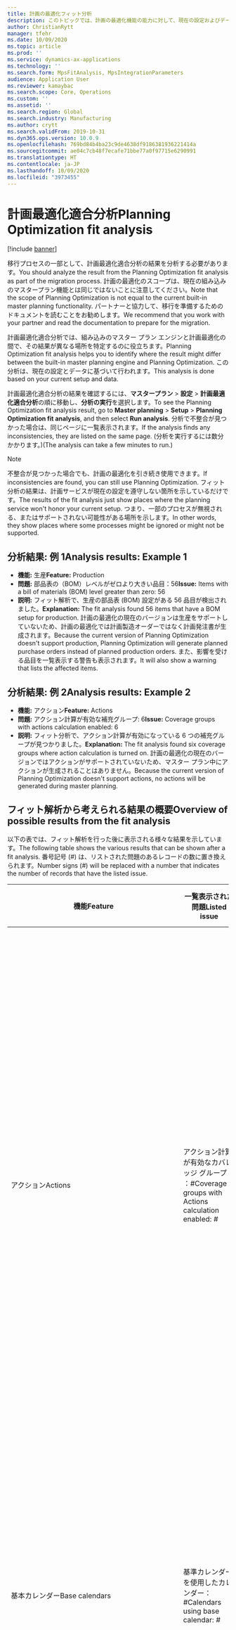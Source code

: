 ```yaml
---
title: 計画の最適化フィット分析
description: このトピックでは、計画の最適化機能の能力に対して、現在の設定およびデータを検証する方法について説明します。
author: ChristianRytt
manager: tfehr
ms.date: 10/09/2020
ms.topic: article
ms.prod: ''
ms.service: dynamics-ax-applications
ms.technology: ''
ms.search.form: MpsFitAnalysis, MpsIntegrationParameters
audience: Application User
ms.reviewer: kamaybac
ms.search.scope: Core, Operations
ms.custom: ''
ms.assetid: ''
ms.search.region: Global
ms.search.industry: Manufacturing
ms.author: crytt
ms.search.validFrom: 2019-10-31
ms.dyn365.ops.version: 10.0.9
ms.openlocfilehash: 769bd84b4ba23c9de4638df9186381936221414a
ms.sourcegitcommit: ae04c7cb48f7ecafe71bbe77a0f97715e6290991
ms.translationtype: HT
ms.contentlocale: ja-JP
ms.lasthandoff: 10/09/2020
ms.locfileid: "3973455"
---
```

# <a name="planning-optimization-fit-analysis"></a><span data-ttu-id="0f8e0-103">計画最適化適合分析</span><span class="sxs-lookup"><span data-stu-id="0f8e0-103">Planning Optimization fit analysis</span></span>

[!include [banner](../../includes/banner.md)]

<span data-ttu-id="0f8e0-104">移行プロセスの一部として、計画最適化適合分析の結果を分析する必要があります。</span><span class="sxs-lookup"><span data-stu-id="0f8e0-104">You should analyze the result from the Planning Optimization fit analysis as part of the migration process.</span></span> <span data-ttu-id="0f8e0-105">計画の最適化のスコープは、現在の組み込みのマスタープラン機能とは同じではないことに注意してください。</span><span class="sxs-lookup"><span data-stu-id="0f8e0-105">Note that the scope of Planning Optimization is not equal to the current built-in master planning functionality.</span></span> <span data-ttu-id="0f8e0-106">パートナーと協力して、移行を準備するためのドキュメントを読むことをお勧めします。</span><span class="sxs-lookup"><span data-stu-id="0f8e0-106">We recommend that you work with your partner and read the documentation to prepare for the migration.</span></span> 

<span data-ttu-id="0f8e0-107">計画最適化適合分析では、組み込みのマスター プラン エンジンと計画最適化の間で、その結果が異なる場所を特定するのに役立ちます。</span><span class="sxs-lookup"><span data-stu-id="0f8e0-107">Planning Optimization fit analysis helps you to identify where the result might differ between the built-in master planning engine and Planning Optimization.</span></span> <span data-ttu-id="0f8e0-108">この分析は、現在の設定とデータに基づいて行われます。</span><span class="sxs-lookup"><span data-stu-id="0f8e0-108">This analysis is done based on your current setup and data.</span></span> 

<span data-ttu-id="0f8e0-109">計画最適化適合分析の結果を確認するには、**マスタープラン** \> **設定** \> **計画最適化適合分析**の順に移動し、**分析の実行**を選択します。</span><span class="sxs-lookup"><span data-stu-id="0f8e0-109">To see the Planning Optimization fit analysis result, go to **Master planning** \> **Setup** \> **Planning Optimization fit analysis**, and then select **Run analysis**.</span></span> <span data-ttu-id="0f8e0-110">分析で不整合が見つかった場合は、同じページに一覧表示されます。</span><span class="sxs-lookup"><span data-stu-id="0f8e0-110">If the analysis finds any inconsistencies, they are listed on the same page.</span></span> <span data-ttu-id="0f8e0-111">(分析を実行するには数分かかります。)</span><span class="sxs-lookup"><span data-stu-id="0f8e0-111">(The analysis can take a few minutes to run.)</span></span>

> [!NOTE]
> <span data-ttu-id="0f8e0-112">不整合が見つかった場合でも、計画の最適化を引き続き使用できます。</span><span class="sxs-lookup"><span data-stu-id="0f8e0-112">If inconsistencies are found, you can still use Planning Optimization.</span></span> <span data-ttu-id="0f8e0-113">フィット分析の結果は、計画サービスが現在の設定を遵守しない箇所を示しているだけです。</span><span class="sxs-lookup"><span data-stu-id="0f8e0-113">The results of the fit analysis just show places where the planning service won't honor your current setup.</span></span> <span data-ttu-id="0f8e0-114">つまり、一部のプロセスが無視される、またはサポートされない可能性がある場所を示します。</span><span class="sxs-lookup"><span data-stu-id="0f8e0-114">In other words, they show places where some processes might be ignored or might not be supported.</span></span>

## <a name="analysis-results-example-1"></a><span data-ttu-id="0f8e0-115">分析結果: 例 1</span><span class="sxs-lookup"><span data-stu-id="0f8e0-115">Analysis results: Example 1</span></span>

- <span data-ttu-id="0f8e0-116">**機能:** 生産</span><span class="sxs-lookup"><span data-stu-id="0f8e0-116">**Feature:** Production</span></span>
- <span data-ttu-id="0f8e0-117">**問題:** 部品表の（BOM）レベルがゼロより大きい品目：56</span><span class="sxs-lookup"><span data-stu-id="0f8e0-117">**Issue:** Items with a bill of materials (BOM) level greater than zero: 56</span></span>
- <span data-ttu-id="0f8e0-118">**説明:** フィット解析で、生産の部品表 (BOM) 設定がある 56 品目が検出されました。</span><span class="sxs-lookup"><span data-stu-id="0f8e0-118">**Explanation:** The fit analysis found 56 items that have a BOM setup for production.</span></span> <span data-ttu-id="0f8e0-119">計画の最適化の現在のバージョンは生産をサポートしていないため、計画の最適化では計画製造オーダーではなく計画発注書が生成されます。</span><span class="sxs-lookup"><span data-stu-id="0f8e0-119">Because the current version of Planning Optimization doesn't support production, Planning Optimization will generate planned purchase orders instead of planned production orders.</span></span> <span data-ttu-id="0f8e0-120">また、影響を受ける品目を一覧表示する警告も表示されます。</span><span class="sxs-lookup"><span data-stu-id="0f8e0-120">It will also show a warning that lists the affected items.</span></span>

## <a name="analysis-results-example-2"></a><span data-ttu-id="0f8e0-121">分析結果: 例 2</span><span class="sxs-lookup"><span data-stu-id="0f8e0-121">Analysis results: Example 2</span></span>

- <span data-ttu-id="0f8e0-122">**機能:** アクション</span><span class="sxs-lookup"><span data-stu-id="0f8e0-122">**Feature:** Actions</span></span>
- <span data-ttu-id="0f8e0-123">**問題:** アクション計算が有効な補充グループ: 6</span><span class="sxs-lookup"><span data-stu-id="0f8e0-123">**Issue:** Coverage groups with actions calculation enabled: 6</span></span>
- <span data-ttu-id="0f8e0-124">**説明:** フィット分析で、アクション計算が有効になっている 6 つの補充グループが見つかりました。</span><span class="sxs-lookup"><span data-stu-id="0f8e0-124">**Explanation:** The fit analysis found six coverage groups where action calculation is turned on.</span></span> <span data-ttu-id="0f8e0-125">計画の最適化の現在のバージョンではアクションがサポートされていないため、マスター プラン中にアクションが生成されることはありません。</span><span class="sxs-lookup"><span data-stu-id="0f8e0-125">Because the current version of Planning Optimization doesn't support actions, no actions will be generated during master planning.</span></span>

## <a name="overview-of-possible-results-from-the-fit-analysis"></a><span data-ttu-id="0f8e0-126">フィット解析から考えられる結果の概要</span><span class="sxs-lookup"><span data-stu-id="0f8e0-126">Overview of possible results from the fit analysis</span></span>

<span data-ttu-id="0f8e0-127">以下の表では、フィット解析を行った後に表示される様々な結果を示しています。</span><span class="sxs-lookup"><span data-stu-id="0f8e0-127">The following table shows the various results that can be shown after a fit analysis.</span></span> <span data-ttu-id="0f8e0-128">番号記号 (_\#_) は、リストされた問題のあるレコードの数に置き換えられます。</span><span class="sxs-lookup"><span data-stu-id="0f8e0-128">Number signs (_\#_) will be replaced with a number that indicates the number of records that have the listed issue.</span></span>

| <span data-ttu-id="0f8e0-129">機能</span><span class="sxs-lookup"><span data-stu-id="0f8e0-129">Feature</span></span> | <span data-ttu-id="0f8e0-130">一覧表示された問題</span><span class="sxs-lookup"><span data-stu-id="0f8e0-130">Listed issue</span></span> | <span data-ttu-id="0f8e0-131">説明</span><span class="sxs-lookup"><span data-stu-id="0f8e0-131">Explanation</span></span> | <span data-ttu-id="0f8e0-132">予想される可用性</span><span class="sxs-lookup"><span data-stu-id="0f8e0-132">Expected availability</span></span> |
| --- | --- | --- | --- |
| <span data-ttu-id="0f8e0-133">アクション</span><span class="sxs-lookup"><span data-stu-id="0f8e0-133">Actions</span></span> | <span data-ttu-id="0f8e0-134">アクション計算が有効なカバレッジ グループ ：_\#_</span><span class="sxs-lookup"><span data-stu-id="0f8e0-134">Coverage groups with Actions calculation enabled: _\#_</span></span> | <span data-ttu-id="0f8e0-135">この機能は保留中です。</span><span class="sxs-lookup"><span data-stu-id="0f8e0-135">This feature is pending.</span></span> <span data-ttu-id="0f8e0-136">現在、計画の最適化が有効になっている場合は、この設定にかかわらず、マスター計画の過程でアクションが生成されません。</span><span class="sxs-lookup"><span data-stu-id="0f8e0-136">Currently, actions aren't generated during master planning when Planning Optimization is enabled, regardless of this setting.</span></span> <span data-ttu-id="0f8e0-137">アクションの主な目的は、既存の注文に対する変更を提案することです。</span><span class="sxs-lookup"><span data-stu-id="0f8e0-137">The main purpose of actions is to suggest changes to existing orders.</span></span> <span data-ttu-id="0f8e0-138">アクションが業務プロセスの一部としてアクティブに適用されているかどうか、または注文に関連する遅延情報が十分であるかどうかを評価します。</span><span class="sxs-lookup"><span data-stu-id="0f8e0-138">Evaluate if actions are actively applied as part of your business processes or if the delay information related to the orders is sufficient.</span></span> | <span data-ttu-id="0f8e0-139">2021 年 10 月</span><span class="sxs-lookup"><span data-stu-id="0f8e0-139">October 2021</span></span> |
| <span data-ttu-id="0f8e0-140">基本カレンダー</span><span class="sxs-lookup"><span data-stu-id="0f8e0-140">Base calendars</span></span> | <span data-ttu-id="0f8e0-141">基準カレンダーを使用したカレンダー： _\#_</span><span class="sxs-lookup"><span data-stu-id="0f8e0-141">Calendars using base calendar: _\#_</span></span> | <span data-ttu-id="0f8e0-142">この機能は保留中です。</span><span class="sxs-lookup"><span data-stu-id="0f8e0-142">This feature is pending.</span></span> <span data-ttu-id="0f8e0-143">現在のところ、計画の最適化が有効になっている場合、基準カレンダーは無視されます。</span><span class="sxs-lookup"><span data-stu-id="0f8e0-143">Currently, the base calendar is ignored when Planning Optimization is enabled.</span></span> <span data-ttu-id="0f8e0-144">基準カレンダーが業務プロセスに必要かどうか、またはカレンダーの直接設定で十分かどうかを評価します。</span><span class="sxs-lookup"><span data-stu-id="0f8e0-144">Evaluate if the base calendar is needed for your business processes or if direct setup in calendars is sufficient.</span></span> | <span data-ttu-id="0f8e0-145">2021 年 4 月</span><span class="sxs-lookup"><span data-stu-id="0f8e0-145">April 2021</span></span> | 
| <span data-ttu-id="0f8e0-146">バッチ状態コード</span><span class="sxs-lookup"><span data-stu-id="0f8e0-146">Batch disposition codes</span></span> | <span data-ttu-id="0f8e0-147">考慮されないバッチ廃棄マスター：_\#_</span><span class="sxs-lookup"><span data-stu-id="0f8e0-147">Non-nettable batch disposition masters: _\#_</span></span> | <span data-ttu-id="0f8e0-148">この機能は保留中です。</span><span class="sxs-lookup"><span data-stu-id="0f8e0-148">This feature is pending.</span></span> <span data-ttu-id="0f8e0-149">現在のところ、バッチ廃棄コードは、計画の最適化が有効になっている場合は無視されます。</span><span class="sxs-lookup"><span data-stu-id="0f8e0-149">Currently, batch disposition codes are ignored when Planning Optimization is enabled.</span></span> | <span data-ttu-id="0f8e0-150">2021 年 10 月</span><span class="sxs-lookup"><span data-stu-id="0f8e0-150">October 2021</span></span> |
| <span data-ttu-id="0f8e0-151">生産可能在庫（CTP）</span><span class="sxs-lookup"><span data-stu-id="0f8e0-151">Capable to promise (CTP)</span></span> | <span data-ttu-id="0f8e0-152">納期管理を CTP に設定した既定の注文設定： _\#_</span><span class="sxs-lookup"><span data-stu-id="0f8e0-152">Default order settings with delivery date control set to CTP: _\#_</span></span> | <span data-ttu-id="0f8e0-153">この機能は保留中です。</span><span class="sxs-lookup"><span data-stu-id="0f8e0-153">This feature is pending.</span></span> <span data-ttu-id="0f8e0-154">現時点では、計画の最適化が有効になっている場合、この設定に関係なく、CTP は無視されます。</span><span class="sxs-lookup"><span data-stu-id="0f8e0-154">Currently, CTP is ignored when Planning Optimization is enabled, regardless of this setting.</span></span> | <span data-ttu-id="0f8e0-155">2021 年 10 月</span><span class="sxs-lookup"><span data-stu-id="0f8e0-155">October 2021</span></span> |
| <span data-ttu-id="0f8e0-156">静的計画を動的計画へコピー</span><span class="sxs-lookup"><span data-stu-id="0f8e0-156">Copy static to dynamic plan</span></span> | <span data-ttu-id="0f8e0-157">静的計画から動的計画へのコピーは、マスター プランのパラメーターで有効です。</span><span class="sxs-lookup"><span data-stu-id="0f8e0-157">Copy of static to dynamic plan is enabled on the master planning parameters.</span></span> | <span data-ttu-id="0f8e0-158">計画最適化は、この設定に関わらず、静的計画は動的計画にコピーされません。</span><span class="sxs-lookup"><span data-stu-id="0f8e0-158">Planning Optimization doesn't copy the static plan to the dynamic plan, regardless of this setting.</span></span> <span data-ttu-id="0f8e0-159">一般に、この概念は、計画の最適化が提供する再生速度と完全な再生速度のために、関連性が低くなります。</span><span class="sxs-lookup"><span data-stu-id="0f8e0-159">In general, this concept is less relevant because of the speed and complete regeneration that Planning Optimization provides.</span></span> <span data-ttu-id="0f8e0-160">2つ以上の計画を使用する場合は、各計画ごとにマスター計画をトリガーする必要があります。</span><span class="sxs-lookup"><span data-stu-id="0f8e0-160">If two or more plans are used, master planning should be triggered for each plan.</span></span> | <span data-ttu-id="0f8e0-161">2021 年 10 月</span><span class="sxs-lookup"><span data-stu-id="0f8e0-161">October 2021</span></span> |
| <span data-ttu-id="0f8e0-162">確定</span><span class="sxs-lookup"><span data-stu-id="0f8e0-162">Firming</span></span> | <span data-ttu-id="0f8e0-163">自動確定タイム フェンスが設定された補償範囲グループ： _\#_</span><span class="sxs-lookup"><span data-stu-id="0f8e0-163">Coverage groups with auto firming time fence set: _\#_</span></span> | <span data-ttu-id="0f8e0-164">バージョン10.0.7以降では、"確定" は、マスター計画の完了後に別の確定バッチ ジョブとしてサポートされています (_計画最適化の自動確定機能_  が[機能管理](../../../fin-ops-core/fin-ops/get-started/feature-management/feature-management-overview.md) で有効になっている場合)。</span><span class="sxs-lookup"><span data-stu-id="0f8e0-164">In version 10.0.7 and later, firming is supported as a separate firming batch job after master planning is completed (provided the _Auto-firming for Planning Optimization_ feature has been enabled in [feature management](../../../fin-ops-core/fin-ops/get-started/feature-management/feature-management-overview.md)).</span></span> <span data-ttu-id="0f8e0-165">計画最適化の自動確定は、要求日 (終了日) ではなく、注文日 (開始日) に基づいて決定されることに注意してください。</span><span class="sxs-lookup"><span data-stu-id="0f8e0-165">Note that auto firming for Planning Optimization is based on the order date (start date), not the requirement date (end date).</span></span> <span data-ttu-id="0f8e0-166">この動作により、計画されたオーダーの確定は、確定時間のフェンスにリードタイムを含めることなく、期限内に確実に行われるようになります。</span><span class="sxs-lookup"><span data-stu-id="0f8e0-166">This behavior ensures that firming of planned orders occurs in due time, without having to include lead time in the firming time fence.</span></span> | <span data-ttu-id="0f8e0-167">サポート</span><span class="sxs-lookup"><span data-stu-id="0f8e0-167">Supported</span></span> |
| <span data-ttu-id="0f8e0-168">確定</span><span class="sxs-lookup"><span data-stu-id="0f8e0-168">Firming</span></span> | <span data-ttu-id="0f8e0-169">自動確定セットを持つ品目の補充レコード： _\#_</span><span class="sxs-lookup"><span data-stu-id="0f8e0-169">Item coverage records with auto firming set: _\#_</span></span> | <span data-ttu-id="0f8e0-170">バージョン10.0.7以降では、自動確定は、マスター計画の完了後に別の確定バッチ ジョブとしてサポートされています (_計画最適化の自動確定機能_  が[機能管理](../../../fin-ops-core/fin-ops/get-started/feature-management/feature-management-overview.md) で有効になっている場合)。</span><span class="sxs-lookup"><span data-stu-id="0f8e0-170">In version 10.0.7 and later, auto firming is supported as a separate firming batch job after master planning is completed (provided the _Auto-firming for Planning Optimization_ feature has been enabled in [feature management](../../../fin-ops-core/fin-ops/get-started/feature-management/feature-management-overview.md)).</span></span> <span data-ttu-id="0f8e0-171">計画最適化の自動確定は、要求日 (終了日) ではなく、注文日 (開始日) に基づいて決定されることに注意してください。</span><span class="sxs-lookup"><span data-stu-id="0f8e0-171">Note that auto firming for Planning Optimization is based on the order date (start date), not the requirement date (end date).</span></span> <span data-ttu-id="0f8e0-172">この動作により、計画されたオーダーの確定は、確定時間のフェンスにリードタイムを含めることなく、期限内に確実に行われるようになります。</span><span class="sxs-lookup"><span data-stu-id="0f8e0-172">This behavior ensures that firming of planned orders occurs in due time, without having to include lead time in the firming time fence.</span></span> | <span data-ttu-id="0f8e0-173">サポート</span><span class="sxs-lookup"><span data-stu-id="0f8e0-173">Supported</span></span> |
| <span data-ttu-id="0f8e0-174">確定</span><span class="sxs-lookup"><span data-stu-id="0f8e0-174">Firming</span></span> | <span data-ttu-id="0f8e0-175">自動確定セット付マスター計画：_\#_</span><span class="sxs-lookup"><span data-stu-id="0f8e0-175">Master plans with auto firming set: _\#_</span></span> | <span data-ttu-id="0f8e0-176">バージョン10.0.7以降では、自動確定は、マスター計画の完了後に別の確定バッチ ジョブとしてサポートされています (_計画最適化の自動確定機能_  が[機能管理](../../../fin-ops-core/fin-ops/get-started/feature-management/feature-management-overview.md) で有効になっている場合)。</span><span class="sxs-lookup"><span data-stu-id="0f8e0-176">In version 10.0.7 and later, auto firming is supported as a separate firming batch job after master planning is completed (provided the _Auto-firming for Planning Optimization_ feature has been enabled in [feature management](../../../fin-ops-core/fin-ops/get-started/feature-management/feature-management-overview.md)).</span></span> <span data-ttu-id="0f8e0-177">計画最適化の自動確定は、要求日 (終了日) ではなく、注文日 (開始日) に基づいて決定されることに注意してください。</span><span class="sxs-lookup"><span data-stu-id="0f8e0-177">Note that auto firming for Planning Optimization is based on the order date (start date), not the requirement date (end date).</span></span> <span data-ttu-id="0f8e0-178">この動作により、計画されたオーダーの確定は、確定時間のフェンスにリードタイムを含めることなく、期限内に確実に行われるようになります。</span><span class="sxs-lookup"><span data-stu-id="0f8e0-178">This behavior ensures that firming of planned orders occurs in due time, without having to include lead time in the firming time fence.</span></span> | <span data-ttu-id="0f8e0-179">サポート</span><span class="sxs-lookup"><span data-stu-id="0f8e0-179">Supported</span></span> |
| <span data-ttu-id="0f8e0-180">FitAnalysisPlanningItems</span><span class="sxs-lookup"><span data-stu-id="0f8e0-180">FitAnalysisPlanningItems</span></span> | <span data-ttu-id="0f8e0-181">計画品目：_\#_</span><span class="sxs-lookup"><span data-stu-id="0f8e0-181">Planning Items: _\#_</span></span> | <span data-ttu-id="0f8e0-182">この機能は保留中です。</span><span class="sxs-lookup"><span data-stu-id="0f8e0-182">This feature is pending.</span></span> <span data-ttu-id="0f8e0-183">現在のところ、計画最適化を有効にすると、計画項目は通常の項目として扱われます。</span><span class="sxs-lookup"><span data-stu-id="0f8e0-183">Currently, planning items are handled like regular items when Planning Optimization is enabled.</span></span> | <span data-ttu-id="0f8e0-184">2021 年 10 月</span><span class="sxs-lookup"><span data-stu-id="0f8e0-184">October 2021</span></span> |
| <span data-ttu-id="0f8e0-185">予測</span><span class="sxs-lookup"><span data-stu-id="0f8e0-185">Forecast</span></span> | <span data-ttu-id="0f8e0-186">[会社間注文を含める] が有効となっている補充グループ _\#_</span><span class="sxs-lookup"><span data-stu-id="0f8e0-186">Coverage groups with "Include intercompany orders" enabled: _\#_</span></span> | <span data-ttu-id="0f8e0-187">この機能は保留中です。</span><span class="sxs-lookup"><span data-stu-id="0f8e0-187">This feature is pending.</span></span> <span data-ttu-id="0f8e0-188">現在のところ、この設定に関わらず、計画最適化を有効にした場合、マスター計画には下流の計画需要が含まれていません。</span><span class="sxs-lookup"><span data-stu-id="0f8e0-188">Currently, master planning doesn't include downstream planned demand when Planning Optimization is enabled, regardless of this setting.</span></span> <span data-ttu-id="0f8e0-189">ただし、リリース／製造された注文は、通常の企業間機能を使用しており、ほとんどのシナリオに対応しています。</span><span class="sxs-lookup"><span data-stu-id="0f8e0-189">Note that released/firmed orders still work with the regular intercompany functionality and will cover most scenarios.</span></span> | <span data-ttu-id="0f8e0-190">2020 年 10 月</span><span class="sxs-lookup"><span data-stu-id="0f8e0-190">October 2020</span></span> |
| <span data-ttu-id="0f8e0-191">予測</span><span class="sxs-lookup"><span data-stu-id="0f8e0-191">Forecast</span></span> | <span data-ttu-id="0f8e0-192">"予測の下方修正" の設定が"受注" とは異なる値に設定されているカ補充グループ： _\#_</span><span class="sxs-lookup"><span data-stu-id="0f8e0-192">Coverage groups with "Reduce forecast by" setting set to a value different than "Orders": _\#_</span></span> | <span data-ttu-id="0f8e0-193">既定では、最適化の計画では、この設定に関係なく、注文の "予測の下方修正" を使用します。</span><span class="sxs-lookup"><span data-stu-id="0f8e0-193">By default, Planning Optimization uses "Reduce forecast by" for orders, regardless of this setting.</span></span> | <span data-ttu-id="0f8e0-194">2020 年 11 月</span><span class="sxs-lookup"><span data-stu-id="0f8e0-194">November 2020</span></span> |
| <span data-ttu-id="0f8e0-195">予測</span><span class="sxs-lookup"><span data-stu-id="0f8e0-195">Forecast</span></span> | <span data-ttu-id="0f8e0-196">下位モデルを含む予測モデル：_\#_</span><span class="sxs-lookup"><span data-stu-id="0f8e0-196">Forecast models with sub models: _\#_</span></span> | <span data-ttu-id="0f8e0-197">この機能は保留中です。</span><span class="sxs-lookup"><span data-stu-id="0f8e0-197">This feature is pending.</span></span> <span data-ttu-id="0f8e0-198">現時点では、計画の最適化が有効になっている場合は、サブモデルを使用する予測に対応していません。</span><span class="sxs-lookup"><span data-stu-id="0f8e0-198">Currently, forecasts that use sub-models aren't supported when Planning Optimization is enabled.</span></span> <span data-ttu-id="0f8e0-199">これらは、この設定に関係なく無視されます。</span><span class="sxs-lookup"><span data-stu-id="0f8e0-199">They will be ignored, regardless of this setting.</span></span> | <span data-ttu-id="0f8e0-200">2021 年 4 月</span><span class="sxs-lookup"><span data-stu-id="0f8e0-200">April 2021</span></span> |
| <span data-ttu-id="0f8e0-201">予測</span><span class="sxs-lookup"><span data-stu-id="0f8e0-201">Forecast</span></span> | <span data-ttu-id="0f8e0-202">"供給予測を含める" が有効になっているマスター計画：_\#_</span><span class="sxs-lookup"><span data-stu-id="0f8e0-202">Master plans with "Include supply forecast" enabled: _\#_</span></span> | <span data-ttu-id="0f8e0-203">この機能は保留中です。</span><span class="sxs-lookup"><span data-stu-id="0f8e0-203">This feature is pending.</span></span> <span data-ttu-id="0f8e0-204">現時点では、計画の最適化が有効になっている場合は、供給予測に対応していません。</span><span class="sxs-lookup"><span data-stu-id="0f8e0-204">Currently, supply forecasts aren't supported when Planning Optimization is enabled.</span></span> <span data-ttu-id="0f8e0-205">これらは、この設定に関係なく無視されます。</span><span class="sxs-lookup"><span data-stu-id="0f8e0-205">They will be ignored, regardless of this setting.</span></span> | <span data-ttu-id="0f8e0-206">2021 年 10 月</span><span class="sxs-lookup"><span data-stu-id="0f8e0-206">October 2021</span></span> |
| <span data-ttu-id="0f8e0-207">凍結タイム フェンス</span><span class="sxs-lookup"><span data-stu-id="0f8e0-207">Freeze time fence</span></span> | <span data-ttu-id="0f8e0-208">凍結タイム フェンス セット付き補充グループ： _\#_</span><span class="sxs-lookup"><span data-stu-id="0f8e0-208">Coverage groups with freeze time fence set: _\#_</span></span> | <span data-ttu-id="0f8e0-209">凍結タイム フェンスは通常は使用される場合が少ないことから、現時点で計画の最適化に含める予定はありません。</span><span class="sxs-lookup"><span data-stu-id="0f8e0-209">The freeze time fence isn't often used, and there are currently no plans to include it for Planning Optimization.</span></span> <span data-ttu-id="0f8e0-210">現時点では、計画の最適化が有効になっている場合、この設定に関係なく、凍結タイム フェンス は無視されます。</span><span class="sxs-lookup"><span data-stu-id="0f8e0-210">Currently, the freeze time fence setup is ignored when Planning Optimization is enabled, regardless of this setting.</span></span> | <span data-ttu-id="0f8e0-211">該当なし</span><span class="sxs-lookup"><span data-stu-id="0f8e0-211">N/A</span></span> |
| <span data-ttu-id="0f8e0-212">凍結タイム フェンス</span><span class="sxs-lookup"><span data-stu-id="0f8e0-212">Freeze time fence</span></span> | <span data-ttu-id="0f8e0-213">凍結タイム フェンス セット付き品目補充レコード：_\#_</span><span class="sxs-lookup"><span data-stu-id="0f8e0-213">Item coverage records with freeze time fence set: _\#_</span></span> | <span data-ttu-id="0f8e0-214">凍結タイム フェンスは通常は使用される場合が少ないことから、現時点で計画の最適化に含める予定はありません。</span><span class="sxs-lookup"><span data-stu-id="0f8e0-214">The freeze time fence isn't often used, and there are currently no plans to include it for Planning Optimization.</span></span> <span data-ttu-id="0f8e0-215">現時点では、計画の最適化が有効になっている場合、この設定に関係なく、凍結タイム フェンス は無視されます。</span><span class="sxs-lookup"><span data-stu-id="0f8e0-215">Currently, the freeze time fence setup is ignored when Planning Optimization is enabled, regardless of this setting.</span></span> | <span data-ttu-id="0f8e0-216">該当なし</span><span class="sxs-lookup"><span data-stu-id="0f8e0-216">N/A</span></span> |
| <span data-ttu-id="0f8e0-217">凍結タイム フェンス</span><span class="sxs-lookup"><span data-stu-id="0f8e0-217">Freeze time fence</span></span> | <span data-ttu-id="0f8e0-218">凍結タイム フェンス セット付きマスター計画：_\#_</span><span class="sxs-lookup"><span data-stu-id="0f8e0-218">Master plans with freeze time fence set: _\#_</span></span> | <span data-ttu-id="0f8e0-219">凍結タイム フェンスは通常は使用される場合が少ないことから、現時点で計画の最適化に含める予定はありません。</span><span class="sxs-lookup"><span data-stu-id="0f8e0-219">The freeze time fence isn't often used, and there are currently no plans to include it for Planning Optimization.</span></span> <span data-ttu-id="0f8e0-220">現時点では、計画の最適化が有効になっている場合、この設定に関係なく、凍結タイム フェンス は無視されます。</span><span class="sxs-lookup"><span data-stu-id="0f8e0-220">Currently, the freeze time fence setup is ignored when Planning Optimization is enabled, regardless of this setting.</span></span> | <span data-ttu-id="0f8e0-221">該当なし</span><span class="sxs-lookup"><span data-stu-id="0f8e0-221">N/A</span></span> |
| <span data-ttu-id="0f8e0-222">会社間</span><span class="sxs-lookup"><span data-stu-id="0f8e0-222">Intercompany</span></span> | <span data-ttu-id="0f8e0-223">計画されたダウンストリームの需要を含むマスター計画：_\#_</span><span class="sxs-lookup"><span data-stu-id="0f8e0-223">Master plans including planned downstream demand: _\#_</span></span> | <span data-ttu-id="0f8e0-224">この機能は保留中です。</span><span class="sxs-lookup"><span data-stu-id="0f8e0-224">This feature is pending.</span></span> <span data-ttu-id="0f8e0-225">現在のところ、この設定に関わらず、計画最適化を有効にした場合、マスター計画には下流の計画需要が含まれていません。</span><span class="sxs-lookup"><span data-stu-id="0f8e0-225">Currently, master planning doesn't include downstream planned demand when Planning Optimization is enabled, regardless of this setting.</span></span> <span data-ttu-id="0f8e0-226">ただし、リリース／製造された注文は、一般的な企業間機能を使用しており、ほとんどのシナリオに対応しています。</span><span class="sxs-lookup"><span data-stu-id="0f8e0-226">Note that released/firmed orders still work with the normal intercompany functionality and will cover most scenarios.</span></span> | <span data-ttu-id="0f8e0-227">2020 年 10 月</span><span class="sxs-lookup"><span data-stu-id="0f8e0-227">October 2020</span></span> |
| <span data-ttu-id="0f8e0-228">かんばん</span><span class="sxs-lookup"><span data-stu-id="0f8e0-228">Kanban</span></span> | <span data-ttu-id="0f8e0-229">計画されたオーダー タイプが「かんばん」となっている品目補充レコード：_\#_</span><span class="sxs-lookup"><span data-stu-id="0f8e0-229">Item coverage records with planned order type kanban: _\#_</span></span> | <span data-ttu-id="0f8e0-230">この機能は保留中です。</span><span class="sxs-lookup"><span data-stu-id="0f8e0-230">This feature is pending.</span></span> <span data-ttu-id="0f8e0-231">現時点では、計画の最適化が有効になっている場合、かんばんに設定されている品目補充は無視されます。</span><span class="sxs-lookup"><span data-stu-id="0f8e0-231">Currently, item coverage that is set to kanban will be ignored when Planning Optimization is enabled.</span></span> <span data-ttu-id="0f8e0-232">かんばん計画のオーダー タイプでは、マスター計画の過程で警告が作成され、関連需要に対応する計画発注書が作成されます。</span><span class="sxs-lookup"><span data-stu-id="0f8e0-232">The kanban planned order type will create a warning during master planning, and planned purchase orders will be created to cover the related demand.</span></span> | <span data-ttu-id="0f8e0-233">2021 年 10 月</span><span class="sxs-lookup"><span data-stu-id="0f8e0-233">October 2021</span></span> |
| <span data-ttu-id="0f8e0-234">かんばん</span><span class="sxs-lookup"><span data-stu-id="0f8e0-234">Kanban</span></span> | <span data-ttu-id="0f8e0-235">既定の注文のタイプが「かんばん」となっている品目：_\#_</span><span class="sxs-lookup"><span data-stu-id="0f8e0-235">Items with default order type kanban: _\#_</span></span> | <span data-ttu-id="0f8e0-236">現時点では、計画の最適化が有効になっている場合、かんばんに設定されている規定の注文タイプは無視されます。</span><span class="sxs-lookup"><span data-stu-id="0f8e0-236">Currently, a default order type that is set to kanban will be ignored when Planning Optimization is enabled.</span></span> <span data-ttu-id="0f8e0-237">規定のオーダー タイプ「かんばん」では、マスター計画の過程で警告が作成され、関連需要に対応する計画発注書が作成されます。</span><span class="sxs-lookup"><span data-stu-id="0f8e0-237">The kanban default order type will create a warning during master planning, and planned purchase orders will be created to cover the related demand.</span></span> | <span data-ttu-id="0f8e0-238">2021 年 10 月</span><span class="sxs-lookup"><span data-stu-id="0f8e0-238">October 2021</span></span> |
| <span data-ttu-id="0f8e0-239">製品ライフサイクルの状態</span><span class="sxs-lookup"><span data-stu-id="0f8e0-239">Product lifecycle state</span></span>   | <span data-ttu-id="0f8e0-240">製品のライフサイクルの状態がプラン対して有効化されていません：_\#_</span><span class="sxs-lookup"><span data-stu-id="0f8e0-240">Product lifecycle states not active for planning: _\#_</span></span> | <span data-ttu-id="0f8e0-241">この機能は保留中です。</span><span class="sxs-lookup"><span data-stu-id="0f8e0-241">This is a pending feature.</span></span> <span data-ttu-id="0f8e0-242">現時点では、計画の最適化が有効となっている場合、製品ライフサイクルの状態は無視されます。</span><span class="sxs-lookup"><span data-stu-id="0f8e0-242">Currently the Product lifecycle state is ignored with Planning Optimization enabled.</span></span> <span data-ttu-id="0f8e0-243">製品のライフサイクル状態がプランニングの目的で無効となっている製品を含まないように、プラン レベルの製品フィルターを調整することができます。</span><span class="sxs-lookup"><span data-stu-id="0f8e0-243">You can adjust the plan level product filter to avoid including products where product lifecycle state is disabled for planning.</span></span> | <span data-ttu-id="0f8e0-244">2020 年 11 月</span><span class="sxs-lookup"><span data-stu-id="0f8e0-244">November 2020</span></span> |
| <span data-ttu-id="0f8e0-245">実稼働</span><span class="sxs-lookup"><span data-stu-id="0f8e0-245">Production</span></span> | <span data-ttu-id="0f8e0-246">丸めまたは複数の設定がある BOM 明細行：_\#_</span><span class="sxs-lookup"><span data-stu-id="0f8e0-246">BOM lines with rounding or multiple setup: _\#_</span></span> | <span data-ttu-id="0f8e0-247">この機能は保留中です。</span><span class="sxs-lookup"><span data-stu-id="0f8e0-247">This feature is pending.</span></span> <span data-ttu-id="0f8e0-248">現時点では、この設定に関係なく、計画最適化が有効になっている場合、BOM 明細行の丸めや複数の設定は無視されます。</span><span class="sxs-lookup"><span data-stu-id="0f8e0-248">Currently, rounding and multiple setups are ignored on BOM lines when Planning Optimization is enabled, regardless of this setting.</span></span> | <span data-ttu-id="0f8e0-249">2021 年 4 月</span><span class="sxs-lookup"><span data-stu-id="0f8e0-249">April 2021</span></span> |
| <span data-ttu-id="0f8e0-250">実稼働</span><span class="sxs-lookup"><span data-stu-id="0f8e0-250">Production</span></span> | <span data-ttu-id="0f8e0-251">式の計測値をともなう BOM/式の明細行：_\#_</span><span class="sxs-lookup"><span data-stu-id="0f8e0-251">BOM/formula lines with formula measurement: _\#_</span></span> | <span data-ttu-id="0f8e0-252">この機能は保留中です。</span><span class="sxs-lookup"><span data-stu-id="0f8e0-252">This feature is pending.</span></span> <span data-ttu-id="0f8e0-253">現時点では、計画最適化が使用可能な場合、この設定に関係なく、式の測定は BOM および式の明細行で無視されます。</span><span class="sxs-lookup"><span data-stu-id="0f8e0-253">Currently, formula measurement is ignored on BOM and formula lines when Planning Optimization is enabled, regardless of this setting.</span></span> | <span data-ttu-id="0f8e0-254">2021 年 10 月</span><span class="sxs-lookup"><span data-stu-id="0f8e0-254">October 2021</span></span> |
| <span data-ttu-id="0f8e0-255">実稼働</span><span class="sxs-lookup"><span data-stu-id="0f8e0-255">Production</span></span> | <span data-ttu-id="0f8e0-256">品目代替を含む BOM/式の明細行 (計画グループ)： _\#_</span><span class="sxs-lookup"><span data-stu-id="0f8e0-256">BOM/formula lines with item substitution (plan groups): _\#_</span></span> | <span data-ttu-id="0f8e0-257">この機能は保留中です。</span><span class="sxs-lookup"><span data-stu-id="0f8e0-257">This feature is pending.</span></span> <span data-ttu-id="0f8e0-258">現時点では、計画最適化が使用可能な場合、この設定に関係なく、品目代替 (プラングループ) は BOM および式の明細行で無視されます。</span><span class="sxs-lookup"><span data-stu-id="0f8e0-258">Currently, item substitution (plan groups) is ignored on BOM and formula lines when Planning Optimization is enabled, regardless of this setting.</span></span> | <span data-ttu-id="0f8e0-259">2021 年 10 月</span><span class="sxs-lookup"><span data-stu-id="0f8e0-259">October 2021</span></span> |
| <span data-ttu-id="0f8e0-260">実稼働</span><span class="sxs-lookup"><span data-stu-id="0f8e0-260">Production</span></span> | <span data-ttu-id="0f8e0-261">負の数量を含む BOM/式の明細行： _\#_</span><span class="sxs-lookup"><span data-stu-id="0f8e0-261">BOM/formula lines with negative quantity: _\#_</span></span> | <span data-ttu-id="0f8e0-262">この機能は保留中です。</span><span class="sxs-lookup"><span data-stu-id="0f8e0-262">This feature is pending.</span></span> <span data-ttu-id="0f8e0-263">負の数量を持つ BOM および式の明細行は、数量 0 に含まれ、計画最適化が有効になっている場合は警告が発行されます。</span><span class="sxs-lookup"><span data-stu-id="0f8e0-263">BOM and formula lines that have negative quantity will be included with a quantity of 0 (zero) and a warning will be issued when Planning Optimization is enabled.</span></span> <span data-ttu-id="0f8e0-264">警告を回避するためにマスター データを更新します。</span><span class="sxs-lookup"><span data-stu-id="0f8e0-264">Update master data to avoid warnings.</span></span> | <span data-ttu-id="0f8e0-265">2021 年 10 月</span><span class="sxs-lookup"><span data-stu-id="0f8e0-265">October 2021</span></span> |
| <span data-ttu-id="0f8e0-266">実稼働</span><span class="sxs-lookup"><span data-stu-id="0f8e0-266">Production</span></span> | <span data-ttu-id="0f8e0-267">リソースの消費をともなう BOM/式の明細行：_\#_</span><span class="sxs-lookup"><span data-stu-id="0f8e0-267">BOM/formula lines with resource consumption: _\#_</span></span> | <span data-ttu-id="0f8e0-268">この機能は保留中です。</span><span class="sxs-lookup"><span data-stu-id="0f8e0-268">This feature is pending.</span></span> <span data-ttu-id="0f8e0-269">現時点では、計画の最適化が有効になっている場合、リソースの消費を含む BOM と式の明細行は無視されます。</span><span class="sxs-lookup"><span data-stu-id="0f8e0-269">Currently, BOM and formula lines that have resource consumption are ignored when Planning Optimization is enabled.</span></span> <span data-ttu-id="0f8e0-270">この機能がサポートされている場合、材料の必要量は生産開始日に設定されます。</span><span class="sxs-lookup"><span data-stu-id="0f8e0-270">When this feature is supported, the material requirement will be set to the production start date.</span></span> <span data-ttu-id="0f8e0-271">この機能がサポートされるまで、リソース消費フラグでマークされた材料の要件は生成されません。</span><span class="sxs-lookup"><span data-stu-id="0f8e0-271">Until this feature is supported, requirements will not be generated for materials that are marked with a resource consumption flag.</span></span> | <span data-ttu-id="0f8e0-272">2021 年 4 月</span><span class="sxs-lookup"><span data-stu-id="0f8e0-272">April 2021</span></span> |
| <span data-ttu-id="0f8e0-273">実稼働</span><span class="sxs-lookup"><span data-stu-id="0f8e0-273">Production</span></span> | <span data-ttu-id="0f8e0-274">ステップ消費を含む BOM/式の明細行： _\#_</span><span class="sxs-lookup"><span data-stu-id="0f8e0-274">BOM/formula lines with step consumption: _\#_</span></span> | <span data-ttu-id="0f8e0-275">この機能は保留中です。</span><span class="sxs-lookup"><span data-stu-id="0f8e0-275">This feature is pending.</span></span> <span data-ttu-id="0f8e0-276">現時点では、計画の最適化が有効になっている場合、ステップ消費を含む BOM と式の明細行は無視されます。</span><span class="sxs-lookup"><span data-stu-id="0f8e0-276">Currently, step consumption is ignored on BOM and formula lines when Planning Optimization is enabled.</span></span> | <span data-ttu-id="0f8e0-277">2021 年 10 月</span><span class="sxs-lookup"><span data-stu-id="0f8e0-277">October 2021</span></span> |
| <span data-ttu-id="0f8e0-278">実稼働</span><span class="sxs-lookup"><span data-stu-id="0f8e0-278">Production</span></span> | <span data-ttu-id="0f8e0-279">定量仕損または変動仕損が定義された BOM： _\#_</span><span class="sxs-lookup"><span data-stu-id="0f8e0-279">BOMs with constant scrap or variable scrap defined: _\#_</span></span> | <span data-ttu-id="0f8e0-280">この機能は保留中です。</span><span class="sxs-lookup"><span data-stu-id="0f8e0-280">This feature is pending.</span></span> <span data-ttu-id="0f8e0-281">現時点では、Bomで定義されている固定仕損および変動仕損は、計画の最適化が有効になっている場合には無視されます。</span><span class="sxs-lookup"><span data-stu-id="0f8e0-281">Currently, constant scrap and variable scrap that are defined on BOMs are ignored when Planning Optimization is enabled.</span></span> | <span data-ttu-id="0f8e0-282">2021 年 10 月</span><span class="sxs-lookup"><span data-stu-id="0f8e0-282">October 2021</span></span> |
| <span data-ttu-id="0f8e0-283">実稼働</span><span class="sxs-lookup"><span data-stu-id="0f8e0-283">Production</span></span> | <span data-ttu-id="0f8e0-284">外注を含む BOM：_\#_</span><span class="sxs-lookup"><span data-stu-id="0f8e0-284">BOMs with subcontracting: _\#_</span></span> | <span data-ttu-id="0f8e0-285">この機能は保留中です。</span><span class="sxs-lookup"><span data-stu-id="0f8e0-285">This feature is pending.</span></span> <span data-ttu-id="0f8e0-286">現時点では、計画の最適化が有効になっている場合、この設定に関係なく、BOM の外注設定は無視されます。</span><span class="sxs-lookup"><span data-stu-id="0f8e0-286">Currently, the subcontracting setup on BOMs is ignored when Planning Optimization is enabled, regardless of this setting.</span></span> | <span data-ttu-id="0f8e0-287">2021 年 10 月</span><span class="sxs-lookup"><span data-stu-id="0f8e0-287">October 2021</span></span> |
| <span data-ttu-id="0f8e0-288">実稼働</span><span class="sxs-lookup"><span data-stu-id="0f8e0-288">Production</span></span> | <span data-ttu-id="0f8e0-289">サイトを含まない BOM： _\#_</span><span class="sxs-lookup"><span data-stu-id="0f8e0-289">BOMs without a site: _\#_</span></span> | <span data-ttu-id="0f8e0-290">この機能は保留中です。</span><span class="sxs-lookup"><span data-stu-id="0f8e0-290">This feature is pending.</span></span> <span data-ttu-id="0f8e0-291">現在のところ、計画の最適化が有効になっている場合、サイトを含まない BOM は無視されます。</span><span class="sxs-lookup"><span data-stu-id="0f8e0-291">Currently, BOMs without a site are ignored when Planning Optimization is enabled.</span></span> | <span data-ttu-id="0f8e0-292">2020 年 10 月</span><span class="sxs-lookup"><span data-stu-id="0f8e0-292">October 2020</span></span> |
| <span data-ttu-id="0f8e0-293">実稼働</span><span class="sxs-lookup"><span data-stu-id="0f8e0-293">Production</span></span> | <span data-ttu-id="0f8e0-294">特定の BOM またはルート要件が定義されている需要： _\#_</span><span class="sxs-lookup"><span data-stu-id="0f8e0-294">Demand with specific BOM or route requirements defined: _\#_</span></span> | <span data-ttu-id="0f8e0-295">この機能は保留中です。</span><span class="sxs-lookup"><span data-stu-id="0f8e0-295">This feature is pending.</span></span> <span data-ttu-id="0f8e0-296">現時点では、計画の最適化が有効になっている場合、需要 (販売注文の下位BOMや下位工程など) に定義されている特定の BOM またはルート要件は無視されます。</span><span class="sxs-lookup"><span data-stu-id="0f8e0-296">Currently, the specific BOM or route requirements that are defined on the demand (such as a sub-BOM or sub-route on a sales order) are ignored when Planning Optimization is enabled.</span></span> <span data-ttu-id="0f8e0-297">この設定に関係なく、標準の BOM またはルートが使用されます。</span><span class="sxs-lookup"><span data-stu-id="0f8e0-297">The standard BOM or route will be used, regardless of this setting.</span></span> | <span data-ttu-id="0f8e0-298">2021 年 10 月</span><span class="sxs-lookup"><span data-stu-id="0f8e0-298">October 2021</span></span> |
| <span data-ttu-id="0f8e0-299">実稼働</span><span class="sxs-lookup"><span data-stu-id="0f8e0-299">Production</span></span> | <span data-ttu-id="0f8e0-300">連産品/副産物を含む式のバージョン：_\#_</span><span class="sxs-lookup"><span data-stu-id="0f8e0-300">Formula versions with Co/By products: _\#_</span></span> | <span data-ttu-id="0f8e0-301">この機能は保留中です。</span><span class="sxs-lookup"><span data-stu-id="0f8e0-301">This feature is pending.</span></span> <span data-ttu-id="0f8e0-302">現時点では、計画の最適化が有効になっている場合、式のバージョンに関連付けられている連産品および副産物は無視されます。</span><span class="sxs-lookup"><span data-stu-id="0f8e0-302">Currently, co-products and by-products that are associated with the formula version are ignored when Planning Optimization is enabled.</span></span> | <span data-ttu-id="0f8e0-303">2021 年 10 月</span><span class="sxs-lookup"><span data-stu-id="0f8e0-303">October 2021</span></span> |
| <span data-ttu-id="0f8e0-304">実稼働</span><span class="sxs-lookup"><span data-stu-id="0f8e0-304">Production</span></span> | <span data-ttu-id="0f8e0-305">歩留りを含む式のバージョン：_\#_</span><span class="sxs-lookup"><span data-stu-id="0f8e0-305">Formula versions with Yield: _\#_</span></span> | <span data-ttu-id="0f8e0-306">この機能は保留中です。</span><span class="sxs-lookup"><span data-stu-id="0f8e0-306">This feature is pending.</span></span> <span data-ttu-id="0f8e0-307">現時点では、計画の最適化が有効になっている場合、式のバージョンに関連付けられている歩留りは無視されます。</span><span class="sxs-lookup"><span data-stu-id="0f8e0-307">Currently, yield that is associated with the formula version is ignored when Planning Optimization is enabled.</span></span> | <span data-ttu-id="0f8e0-308">2021 年 10 月</span><span class="sxs-lookup"><span data-stu-id="0f8e0-308">October 2021</span></span> |
| <span data-ttu-id="0f8e0-309">実稼働</span><span class="sxs-lookup"><span data-stu-id="0f8e0-309">Production</span></span> | <span data-ttu-id="0f8e0-310">優先順位を含む計画：_\#_</span><span class="sxs-lookup"><span data-stu-id="0f8e0-310">Plans including sequencing: _\#_</span></span> | <span data-ttu-id="0f8e0-311">この機能は保留中です。</span><span class="sxs-lookup"><span data-stu-id="0f8e0-311">This feature is pending.</span></span> <span data-ttu-id="0f8e0-312">現時点では、計画の最適化が有効になっている場合、この設定に関係なく、優先順位は無視されます。</span><span class="sxs-lookup"><span data-stu-id="0f8e0-312">Currently, sequencing is ignored when Planning Optimization is enabled, regardless of this setting.</span></span> | <span data-ttu-id="0f8e0-313">2021 年 10 月</span><span class="sxs-lookup"><span data-stu-id="0f8e0-313">October 2021</span></span> |
| <span data-ttu-id="0f8e0-314">実稼働</span><span class="sxs-lookup"><span data-stu-id="0f8e0-314">Production</span></span> | <span data-ttu-id="0f8e0-315">開始されていないリリース済の製造オーダー、予定開始日が本日より前のもの:：_\#_</span><span class="sxs-lookup"><span data-stu-id="0f8e0-315">Released production orders that are not started, where scheduled start is earlier than today: _\#_</span></span> | <span data-ttu-id="0f8e0-316">この機能は保留中です。</span><span class="sxs-lookup"><span data-stu-id="0f8e0-316">This feature is pending.</span></span> <span data-ttu-id="0f8e0-317">現在、製造オーダーが遅延すると、マスター プランでは、本日中に完成すると想定します。</span><span class="sxs-lookup"><span data-stu-id="0f8e0-317">Currently, if a production order is delayed, then master planning will assume that it will be completed today.</span></span> <span data-ttu-id="0f8e0-318">これは、出荷日が過去のものであるにもかかわらず、まだ完了していないリリース済製造オーダーに関係しています。</span><span class="sxs-lookup"><span data-stu-id="0f8e0-318">This is relevant for released production orders where a delivery date is in the past, but it has not been completed yet.</span></span> | <span data-ttu-id="0f8e0-319">2021 年 10 月</span><span class="sxs-lookup"><span data-stu-id="0f8e0-319">October 2021</span></span> |
| <span data-ttu-id="0f8e0-320">実稼働</span><span class="sxs-lookup"><span data-stu-id="0f8e0-320">Production</span></span> | <span data-ttu-id="0f8e0-321">有限なキャパシティでスケジュールされているリソース：_\#_</span><span class="sxs-lookup"><span data-stu-id="0f8e0-321">Resources scheduled with finite capacity: _\#_</span></span> | <span data-ttu-id="0f8e0-322">この機能は保留中です。</span><span class="sxs-lookup"><span data-stu-id="0f8e0-322">This feature is pending.</span></span> <span data-ttu-id="0f8e0-323">現時点では、計画の最適化が有効になっている場合、有限なキャパシティを使用してスケジュールされているリソースは無視されます。</span><span class="sxs-lookup"><span data-stu-id="0f8e0-323">Currently, resources that are scheduled with finite capacity are ignored when Planning Optimization is enabled.</span></span> <span data-ttu-id="0f8e0-324">スケジューリングは、製品の既定のリードタイムに基づいて実行されます。</span><span class="sxs-lookup"><span data-stu-id="0f8e0-324">Scheduling is done based on the default lead time from the product.</span></span> | <span data-ttu-id="0f8e0-325">2021 年 4 月</span><span class="sxs-lookup"><span data-stu-id="0f8e0-325">April 2021</span></span> |
| <span data-ttu-id="0f8e0-326">実稼働</span><span class="sxs-lookup"><span data-stu-id="0f8e0-326">Production</span></span> | <span data-ttu-id="0f8e0-327">計画で使用されるルート： _\#_</span><span class="sxs-lookup"><span data-stu-id="0f8e0-327">Routes used in planning: _\#_</span></span> | <span data-ttu-id="0f8e0-328">この機能は保留中です。</span><span class="sxs-lookup"><span data-stu-id="0f8e0-328">This feature is pending.</span></span> <span data-ttu-id="0f8e0-329">現在のところ、計画の最適化が有効になっている場合、ルートを含まない BOM は無視されます。</span><span class="sxs-lookup"><span data-stu-id="0f8e0-329">Currently, routes are ignored when Planning Optimization is enabled.</span></span> <span data-ttu-id="0f8e0-330">製品からの規定のリード タイムが使用されます。</span><span class="sxs-lookup"><span data-stu-id="0f8e0-330">The default lead time from the product is used.</span></span> | <span data-ttu-id="0f8e0-331">2021 年 4 月</span><span class="sxs-lookup"><span data-stu-id="0f8e0-331">April 2021</span></span> |
| <span data-ttu-id="0f8e0-332">実稼働</span><span class="sxs-lookup"><span data-stu-id="0f8e0-332">Production</span></span> | <span data-ttu-id="0f8e0-333">展開を使用した販売明細行の引当：_\#_</span><span class="sxs-lookup"><span data-stu-id="0f8e0-333">Sales line reservation using explosion: _\#_</span></span> | <span data-ttu-id="0f8e0-334">計画の最適化が有効になっている場合、展開を使用する販売明細行の引当には対応しません。</span><span class="sxs-lookup"><span data-stu-id="0f8e0-334">Sales line reservation that uses explosion isn't supported when Planning Optimization is enabled.</span></span> | <span data-ttu-id="0f8e0-335">2021 年 10 月</span><span class="sxs-lookup"><span data-stu-id="0f8e0-335">October 2021</span></span> |
| <span data-ttu-id="0f8e0-336">実稼働</span><span class="sxs-lookup"><span data-stu-id="0f8e0-336">Production</span></span> | <span data-ttu-id="0f8e0-337">製造オーダーの展開を使用したスケジューリング：_\#_</span><span class="sxs-lookup"><span data-stu-id="0f8e0-337">Scheduling with explosion of production orders: _\#_</span></span> | <span data-ttu-id="0f8e0-338">計画の最適化が有効になっている場合、製造オーダーの展開を使用する計画には対応しません。</span><span class="sxs-lookup"><span data-stu-id="0f8e0-338">Scheduling that uses explosion of production orders isn't supported when Planning Optimization is enabled.</span></span> <span data-ttu-id="0f8e0-339">製造オーダーは個別にスケジュール設定することができます。</span><span class="sxs-lookup"><span data-stu-id="0f8e0-339">Production orders can be scheduled individually.</span></span> | <span data-ttu-id="0f8e0-340">2021 年 10 月</span><span class="sxs-lookup"><span data-stu-id="0f8e0-340">October 2021</span></span> |
| <span data-ttu-id="0f8e0-341">見積依頼</span><span class="sxs-lookup"><span data-stu-id="0f8e0-341">Request for quotations</span></span> | <span data-ttu-id="0f8e0-342">積依頼が有効になっているマスター計画：_\#_</span><span class="sxs-lookup"><span data-stu-id="0f8e0-342">Master plans with request for quotations enabled: _\#_</span></span> | <span data-ttu-id="0f8e0-343">この機能は保留中です。</span><span class="sxs-lookup"><span data-stu-id="0f8e0-343">This feature is pending.</span></span> <span data-ttu-id="0f8e0-344">現時点では、計画の最適化が有効になっている場合、見積依頼 (RFQs) は需要とは見なされません。</span><span class="sxs-lookup"><span data-stu-id="0f8e0-344">Currently, requests for quotation (RFQs) aren't considered as demand when Planning Optimization is enabled.</span></span> <span data-ttu-id="0f8e0-345">これらは、この設定に関係なく無視されます。</span><span class="sxs-lookup"><span data-stu-id="0f8e0-345">They will be ignored, regardless of this setting.</span></span> | <span data-ttu-id="0f8e0-346">2021 年 10 月</span><span class="sxs-lookup"><span data-stu-id="0f8e0-346">October 2021</span></span> |
| <span data-ttu-id="0f8e0-347">要求</span><span class="sxs-lookup"><span data-stu-id="0f8e0-347">Requisitions</span></span> | <span data-ttu-id="0f8e0-348">要求事項を有効にしたマスタープラン：_\#_</span><span class="sxs-lookup"><span data-stu-id="0f8e0-348">Master plans with requisitions enabled: _\#_</span></span> | <span data-ttu-id="0f8e0-349">この機能は保留中です。</span><span class="sxs-lookup"><span data-stu-id="0f8e0-349">This feature is pending.</span></span> <span data-ttu-id="0f8e0-350">現時点では、最適化計画を有効にしている場合には、要求事項は無視されます。</span><span class="sxs-lookup"><span data-stu-id="0f8e0-350">Currently, requisitions aren't considered when Planning Optimization is enabled.</span></span> <span data-ttu-id="0f8e0-351">これらは、この設定に関係なく無視されます。</span><span class="sxs-lookup"><span data-stu-id="0f8e0-351">They will be ignored, regardless of this setting.</span></span> | <span data-ttu-id="0f8e0-352">2021 年 10 月</span><span class="sxs-lookup"><span data-stu-id="0f8e0-352">October 2021</span></span> |
| <span data-ttu-id="0f8e0-353">安全マージン</span><span class="sxs-lookup"><span data-stu-id="0f8e0-353">Safety margins</span></span> | <span data-ttu-id="0f8e0-354">安全マージンをともなう補充グループ：_\#_</span><span class="sxs-lookup"><span data-stu-id="0f8e0-354">Coverage groups with safety margin: _\#_</span></span> | <span data-ttu-id="0f8e0-355">この機能は保留中です。</span><span class="sxs-lookup"><span data-stu-id="0f8e0-355">This feature is pending.</span></span> <span data-ttu-id="0f8e0-356">現在のところ、計画の最適化が有効になっている場合、安全マージンは無視されます。</span><span class="sxs-lookup"><span data-stu-id="0f8e0-356">Currently, safety margin is ignored when Planning Optimization is enabled.</span></span> <span data-ttu-id="0f8e0-357">この挙動を補うために、リードタイムを延長して安全マージンを含めることができます。</span><span class="sxs-lookup"><span data-stu-id="0f8e0-357">To compensate for this behavior, you can increase the lead time so that it includes the safety margin.</span></span> | <span data-ttu-id="0f8e0-358">2020 年 10 月</span><span class="sxs-lookup"><span data-stu-id="0f8e0-358">October 2020</span></span> |
| <span data-ttu-id="0f8e0-359">安全マージン</span><span class="sxs-lookup"><span data-stu-id="0f8e0-359">Safety margins</span></span> | <span data-ttu-id="0f8e0-360">安全マージン付きマスター計画：_\#_</span><span class="sxs-lookup"><span data-stu-id="0f8e0-360">Master plans with safety margin: _\#_</span></span> | <span data-ttu-id="0f8e0-361">この機能は保留中です。</span><span class="sxs-lookup"><span data-stu-id="0f8e0-361">This feature is pending.</span></span> <span data-ttu-id="0f8e0-362">現時点では、計画の最適化が有効になっている場合、この設定されていた場合でも、安全マージンは無視されます。</span><span class="sxs-lookup"><span data-stu-id="0f8e0-362">Currently, safety margin is ignored when Planning Optimization is enabled, regardless of this setting.</span></span> <span data-ttu-id="0f8e0-363">この挙動を補うために、リードタイムを延長して安全マージンを含めることができます。</span><span class="sxs-lookup"><span data-stu-id="0f8e0-363">To compensate for this behavior, you can increase the lead time so that it includes the safety margin.</span></span> | <span data-ttu-id="0f8e0-364">2020 年 10 月</span><span class="sxs-lookup"><span data-stu-id="0f8e0-364">October 2020</span></span> |
| <span data-ttu-id="0f8e0-365">安全在庫フルフィルメント</span><span class="sxs-lookup"><span data-stu-id="0f8e0-365">Safety stock fulfillment</span></span> | <span data-ttu-id="0f8e0-366">「本日の日付 + 調達時間」 とは異なる 「最小要件を満たす」 が設定されている品目補充レコード：_\#_</span><span class="sxs-lookup"><span data-stu-id="0f8e0-366">Item coverage records with "Fulfill minimum" different from "Today's date + procurement time": _\#_</span></span> | <span data-ttu-id="0f8e0-367">計画の最適化では常に、*本日の日付 + 調達時間* が使用されます。</span><span class="sxs-lookup"><span data-stu-id="0f8e0-367">Planning Optimization always uses *Today's date + procurement time*.</span></span> <span data-ttu-id="0f8e0-368">この変更により、今後の簡単な計画設定の準備、および実践的な結果の提供が可能になります。</span><span class="sxs-lookup"><span data-stu-id="0f8e0-368">This change is made to prepare for a simplified planning setup in the future, and to provide an actionable result.</span></span> <span data-ttu-id="0f8e0-369">安全在庫に調達時間が含まれていない場合、現在の少ない手持在庫に対して作成された計画オーダーは、リード タイムが原因で常に遅延することになります。</span><span class="sxs-lookup"><span data-stu-id="0f8e0-369">If the procurement time isn't included for safety stock, planned orders that are created for current low on-hand inventory will always be delayed because of the lead time.</span></span> <span data-ttu-id="0f8e0-370">この動作により、重大なノイズや不要な計画オーダーが発生する可能性があります。</span><span class="sxs-lookup"><span data-stu-id="0f8e0-370">This behavior can cause significant noise and unwanted planned orders.</span></span> <span data-ttu-id="0f8e0-371">*本日の日付 + 調達時間* が使用されるように設定を変更することを推奨します。</span><span class="sxs-lookup"><span data-stu-id="0f8e0-371">The best practice is to change the setting so that *Today's date + procurement time* is used.</span></span> <span data-ttu-id="0f8e0-372">警告を回避するためにマスター データを更新します。</span><span class="sxs-lookup"><span data-stu-id="0f8e0-372">Update master data to avoid warnings.</span></span> | <span data-ttu-id="0f8e0-373">該当なし</span><span class="sxs-lookup"><span data-stu-id="0f8e0-373">N/A</span></span> |
| <span data-ttu-id="0f8e0-374">販売見積</span><span class="sxs-lookup"><span data-stu-id="0f8e0-374">Sales quotations</span></span> | <span data-ttu-id="0f8e0-375">販売見積が有効になっているマスター計画：_\#_</span><span class="sxs-lookup"><span data-stu-id="0f8e0-375">Master plans with sales quotations enabled: _\#_</span></span> | <span data-ttu-id="0f8e0-376">この機能は保留中です。</span><span class="sxs-lookup"><span data-stu-id="0f8e0-376">This feature is pending.</span></span> <span data-ttu-id="0f8e0-377">現時点では、最適化計画を有効にしている場合には、販売見積は無視されます。</span><span class="sxs-lookup"><span data-stu-id="0f8e0-377">Currently, quotations aren't considered when Planning Optimization is enabled.</span></span> <span data-ttu-id="0f8e0-378">これらは、この設定に関係なく無視されます。</span><span class="sxs-lookup"><span data-stu-id="0f8e0-378">They will be ignored, regardless of this setting.</span></span> | <span data-ttu-id="0f8e0-379">2021 年 10 月</span><span class="sxs-lookup"><span data-stu-id="0f8e0-379">October 2021</span></span> |
| <span data-ttu-id="0f8e0-380">有効期限</span><span class="sxs-lookup"><span data-stu-id="0f8e0-380">Shelf life</span></span> | <span data-ttu-id="0f8e0-381">有効期限が有効化されているマスター計画:：_\#_</span><span class="sxs-lookup"><span data-stu-id="0f8e0-381">Master plans with shelf life enabled: _\#_</span></span> | <span data-ttu-id="0f8e0-382">この機能は保留中です。</span><span class="sxs-lookup"><span data-stu-id="0f8e0-382">This feature is pending.</span></span> <span data-ttu-id="0f8e0-383">現時点では、計画の最適化が有効になっている場合、この設定がされていた場合であっても、有効期限は無視されます。</span><span class="sxs-lookup"><span data-stu-id="0f8e0-383">Currently, shelf life isn't considered when Planning Optimization is enabled, regardless of this setting.</span></span> | <span data-ttu-id="0f8e0-384">2021 年 10 月</span><span class="sxs-lookup"><span data-stu-id="0f8e0-384">October 2021</span></span> |

## <a name="additional-resources"></a><span data-ttu-id="0f8e0-385">追加リソース</span><span class="sxs-lookup"><span data-stu-id="0f8e0-385">Additional resources</span></span>

[<span data-ttu-id="0f8e0-386">計画最適化の概要</span><span class="sxs-lookup"><span data-stu-id="0f8e0-386">Planning Optimization overview</span></span>](planning-optimization-overview.md)

[<span data-ttu-id="0f8e0-387">計画最適化の開始</span><span class="sxs-lookup"><span data-stu-id="0f8e0-387">Get started with Planning Optimization</span></span>](get-started.md)

[<span data-ttu-id="0f8e0-388">計画の履歴と計画ログの表示</span><span class="sxs-lookup"><span data-stu-id="0f8e0-388">View plan history and planning logs</span></span>](plan-history-logs.md)

[<span data-ttu-id="0f8e0-389">プランへのフィルターの適用</span><span class="sxs-lookup"><span data-stu-id="0f8e0-389">Apply filters to a plan</span></span>](plan-filters.md)

[<span data-ttu-id="0f8e0-390">計画ジョブのキャンセル</span><span class="sxs-lookup"><span data-stu-id="0f8e0-390">Cancel a planning job</span></span>](cancel-planning-job.md)
